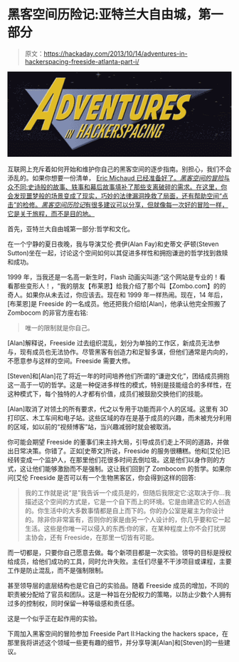 # 黑客空间历险记:亚特兰大自由城，第一部分

> 原文：<https://hackaday.com/2013/10/14/adventures-in-hackerspacing-freeside-atlanta-part-i/>

![advInHSLayout00](img/64a68a8128eaab1e97e4c7406942cb4b.png)

互联网上充斥着如何开始和维护你自己的黑客空间的逐步指南。别担心，我们不会添乱的。如果你想要一份清单， [Eric Michaud 已经准备好了。*黑客空间的冒险*与众不同:史诗般的故事、轶事和幕后故事填补了那些支离破碎的需求。在这里，你会发现噩梦般的场景变成了现实，巧妙的法律漏洞挽救了局面，还有帮助空间“点击”的检修。*黑客空间历险记*有很多建议可以分享，但就像每一次好的冒险一样，它是关于旅程，而不是目的地。](https://www.adafruit.com/blog/2012/11/12/how-to-start-a-hackerspace/)

首先，亚特兰大自由城第一部分:哲学和文化。

在一个宁静的夏日夜晚，我与导演艾伦·费伊(Alan Fay)和史蒂文·萨顿(Steven Sutton)坐在一起，讨论这个空间如何以其促进多样性和拥抱谦逊的哲学找到救赎和成功。

1999 年，当我还是一名高一新生时，Flash 动画尖叫道:“这个网站是专业的！看看那些变形人！，“我的朋友【布莱恩】给我介绍了那个叫【Zombo.com】的的奇人。如果你从未去过，你应该去。现在和 1999 年一样热闹。现在，14 年后，[布莱恩]是 Freeside 的一名成员。他还把我介绍给[Alan]，他承认他完全照搬了 Zombocom 的非官方座右铭:

> 唯一的限制就是你自己。

[Alan]解释说，Freeside 过去组织混乱，划分为单独的工作区，新成员无法参与，现有成员也无法协作。尽管黑客有创造力和足智多谋，但他们通常是内向的，不愿意参与这样的空间。Freeside 需要大修。

[Steven]和[Alan]花了将近一年的时间培养他们所谓的“谦逊文化”，团结成员拥抱这一高于一切的哲学。这是一种促进多样性的模式，特别是技能组合的多样性，在这种模式下，每个独特的人才都有价值，成员们被鼓励交换他们的技能。

[Alan]取消了对领土的所有要求，代之以专用于功能而非个人的区域。这里有 3D 打印区、木工车间和电子站。这些区域的存在是基于成员的兴趣，而未被充分利用的区域，如以前的“视频博客”站，当兴趣减弱时就会被取消。

你可能会期望 Freeside 的董事们来主持大局，引导成员们走上不同的道路，并做出日常决策。你错了。正如[史蒂文]所说，Freeside 的服务很糟糕。他和[艾伦]已经转变成一个监护人，在那里他们花很多时间去倒垃圾。这是他们以身作则的方式，这让他们能够激励而不是强制。这让我们回到了 Zombocom 的哲学。如果你问[艾伦 Freeside 是否可以有一个生物黑客区，你会得到这样的回答:

> 我的工作就是说“是”我告诉一个成员是的，但随后我限定它:这取决于你…我描述这个空间的方式是，它是一个自下而上的环境。它是由建造它的人创造的。你生活中的大多数事情都是自上而下的。你的办公室是雇主为你设计的。除非你非常富有，否则你的家是由另一个人设计的，你几乎要和它一起生活。这些是你唯一可以侵入的东西:你的家，在某种程度上你不会打扰房主协会，还有 Freeside，在那里一切皆有可能。

而一切都是，只要你自己愿意去做。每个新项目都是一次实验。领导的目标是授权给成员，给他们成功的工具，同时允许失败。主任们尽量不干涉项目或课程，主要工作是防止混乱，而不是强制限制。

甚至领导层的底层结构也是它自己的实验品。随着 Freeside 成员的增加，不同的职责被分配给了官员和团队。这是一种旨在分配权力的策略，以防止少数个人拥有过多的控制权，同时保留一种等级感和责任感。

这是一个似乎正在起作用的实验。

下周加入黑客空间的冒险参加 Freeside Part II:Hacking the hackers space，在那里我将讲述这个领域一些更有趣的细节，并分享导演[Alan]和[Steven]的一些建议。